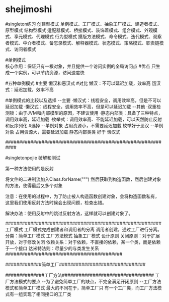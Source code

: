 # shejimoshi
#singleton练习
创建型模式
  单例模式、工厂模式、抽象工厂模式、建造者模式、原型模式
结构型模式
   适配器模式、桥接模式、装饰着模式、组合模式、外观模式、享元模式、代理模式
行为型模式
   摸版方法模式、命令模式、迭代模式、观察者模式、中介者模式、备忘录模式、解释器模式、状态模式、策略模式、职责链模式、访问者模式



#单例模式  
核心作用：保证只有一根对象，并且提供一个访问实例的全局访问点
#优点
只生成一个实例，可以节约资源，访问速度快

#五种单例模式
    #主要
    懒汉和恶汉式
    #对比
    懒汉：不可以延迟加载，效率高
    饿汉式：延迟加载，效率不高

#单例模式的比较以及选择
--主要
    ·懒汉式：线程安全，调用效率高，但是不可以延迟加载
    ·懒汉式：线程安全，调用效率不高，但是可以延迟加载
--其他
    ·双重检测锁：由于JVM和内部模型的原因，不建议使用
    ·静态内部类：具备了三种特点，调用效率高，延迟加载
    ·枚举式：调用效率高、不能延迟加载，可以天然防止反射和反序列化
#选择
--单例对象  占用资源小，不需要延迟加载
        枚举好于恶汉
--单例对象 占用资源大，需要延迟加载
        静态内部类类 好于 懒汉式
        
############################################################

#singletonpojie
破解和测试

第一种方法使用的是反射

将文件的二进制流加入Class.forName(""")
然后获取到构造函数，然后创建对象的方法，使得最后又多个对象

注意：在使用的过程中，为了防止被人构造函数创建对象，会将构造函数私有，
这里我们使用反射方法时候会出现问题，检查出错。

解决办法：使用反射中的跳过反射方法，这样就可以创建对象了。


########################################################
工厂模式
    工厂模式完成创建者和调用者的分离
    调用者创建，通过工厂进行分离。
    分类：简单工厂模式
          工厂方法模式
          抽象工厂模式
    设计原则
          关闭原则：对于扩展开放，对于修改关闭
          依赖关系：对于依赖，不直接的依赖，某一个类，而是依赖于一个接口
          达米特法则：尽量少的与类发生关系
##########################################


#############简单工厂###############################

##############工厂方法#################################
工厂方法模式的要点
--为了避免简单工厂的缺点，不完全满足开闭原则
--工厂方法模式和简单工厂模式 最大的不同在于，简单工厂只
有一个工厂类，而工厂方法模式有一组实现了相同接口的工厂类



















